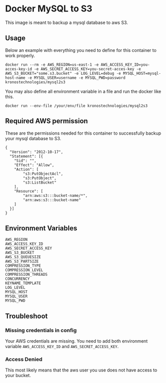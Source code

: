 # Docker MySQL to S3

This image is meant to backup a mysql database to aws S3.

## Usage

Below an example with everything you need to define for this container to work properly.
```
docker run --rm -e AWS_REGION=us-east-1 -e AWS_ACCESS_KEY_ID=you-acces-key-id -e AWS_SECRET_ACCESS_KEY=you-secret-acces-key -e AWS_S3_BUCKET="some.s3.bucket" -e LOG_LEVEL=debug -e MYSQL_HOST=mysql-host-name -e MYSQL_USER=username -e MYSQL_PWD=password kronostechnologies/mysql2s3
```

You may also define all environment variable in a file and run the docker like this.
```
docker run --env-file /your/env/file kronostechnologies/mysql2s3
```

## Required AWS permission
These are the permissions needed for this container to successfully backup your mysql database to S3.
```
{
  "Version": "2012-10-17",
  "Statement": [{
    "Sid": "",
    "Effect": "Allow",
    "Action": [
        "s3:PutObjectAcl",
        "s3:PutObject",
        "s3:ListBucket"
    ],
    "Resource": [
        "arn:aws:s3:::bucket-name/*",
        "arn:aws:s3:::bucket-name"
    ]
  }]
}
```

## Environment Variables

```
AWS_REGION
AWS_ACCESS_KEY_ID
AWS_SECRET_ACCESS_KEY
AWS_S3_BUCKET
AWS_S3_QUEUESIZE
AWS_S3_PARTSIZE
COMPRESSION_TYPE
COMPRESSION_LEVEL
COMPRESSION_THREADS
CONCURRENCY
KEYNAME_TEMPLATE
LOG_LEVEL
MYSQL_HOST
MYSQL_USER
MYSQL_PWD
```

## Troubleshoot
### Missing credentials in config
Your AWS credentials are missing. You need to add both environment variable `AWS_ACCESS_KEY_ID` and `AWS_SECRET_ACCESS_KEY`.

### Access Denied
This most likely means that the aws user you use does not have access to your bucket.

